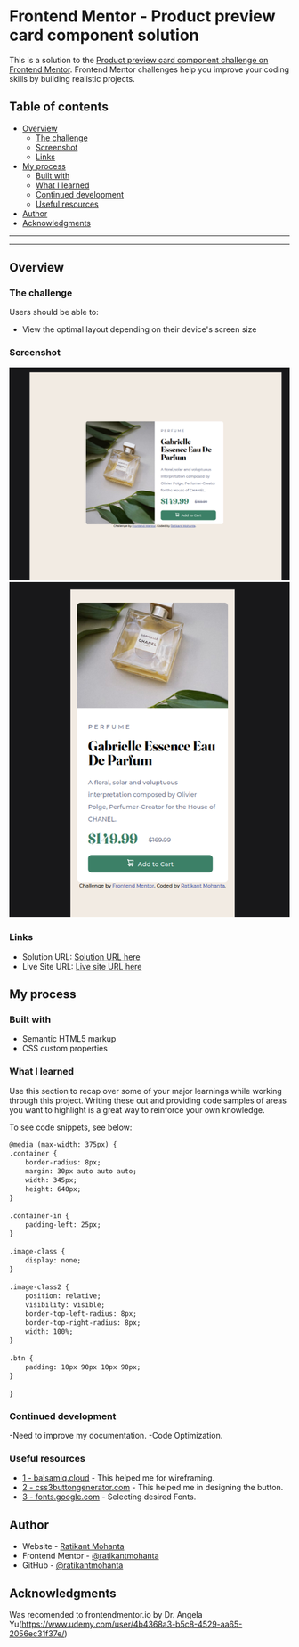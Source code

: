 # Frontend Mentor - Product preview card component solution

This is a solution to the [Product preview card component challenge on Frontend Mentor](https://www.frontendmentor.io/challenges/product-preview-card-component-GO7UmttRfa). Frontend Mentor challenges help you improve your coding skills by building realistic projects.

## Table of contents

- [Overview](#overview)
  - [The challenge](#the-challenge)
  - [Screenshot](#screenshot)
  - [Links](#links)
- [My process](#my-process)
  - [Built with](#built-with)
  - [What I learned](#what-i-learned)
  - [Continued development](#continued-development)
  - [Useful resources](#useful-resources)
- [Author](#author)
- [Acknowledgments](#acknowledgments)

*******************************************************************************************************************************************************************************************************
*******************************************************************************************************************************************************************************************************

## Overview

### The challenge

Users should be able to:

- View the optimal layout depending on their device's screen size

### Screenshot

![Desktop Site above 375px width](./screenshot/Screenshot1.png)
![Mobile Site at 375px](./screenshot/Screenshot2.png)

### Links

- Solution URL: [Solution URL here](https://github.com/ratikantmohanta/product-preview-card-component-main)
- Live Site URL: [Live site URL here](https://ratikantmohanta.github.io/product-preview-card-component-main/)

## My process

### Built with

- Semantic HTML5 markup
- CSS custom properties

### What I learned

Use this section to recap over some of your major learnings while working through this project. Writing these out and providing code samples of areas you want to highlight is a great way to reinforce your own knowledge.

To see code snippets, see below:

    @media (max-width: 375px) {
    .container {
        border-radius: 8px;
        margin: 30px auto auto auto;
        width: 345px;
        height: 640px;
    }

    .container-in {
        padding-left: 25px;
    }

    .image-class {
        display: none;
    }

    .image-class2 {
        position: relative;
        visibility: visible;
        border-top-left-radius: 8px;
        border-top-right-radius: 8px;
        width: 100%;
    }

    .btn {
        padding: 10px 90px 10px 90px;
    }

    }

### Continued development

-Need to improve my documentation.
-Code Optimization.

### Useful resources

- [1 - balsamiq.cloud](https://balsamiq.cloud) - This helped me for wireframing.
- [2 - css3buttongenerator.com](https://css3buttongenerator.com/) - This helped me in designing the button.
- [3 - fonts.google.com](https://fonts.google.com) - Selecting desired Fonts.

## Author

- Website - [Ratikant Mohanta](https://www.your-site.com)
- Frontend Mentor - [@ratikantmohanta](https://www.frontendmentor.io/profile/ratikantmohanta)
- GitHub - [@ratikantmohanta](https://github.com/ratikantmohanta)

## Acknowledgments

Was recomended to frontendmentor.io by
Dr. Angela Yu(<https://www.udemy.com/user/4b4368a3-b5c8-4529-aa65-2056ec31f37e/>)

